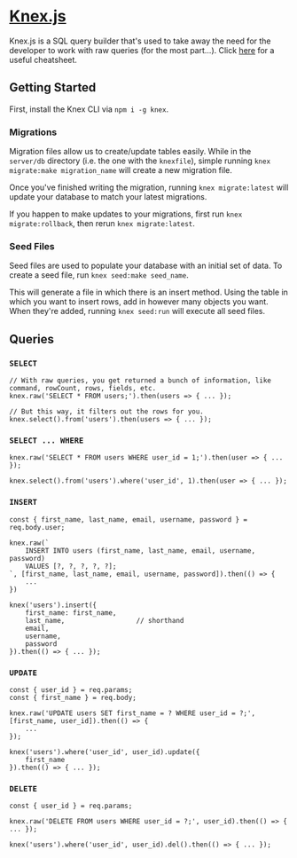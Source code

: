 # [Knex.js](https://knexjs.org/)

Knex.js is a SQL query builder that's used to take away the need for the developer to work with raw queries (for the most part...). Click [here](https://devhints.io/knex) for a useful cheatsheet.

## Getting Started

First, install the Knex CLI via `npm i -g knex`.

### Migrations

Migration files allow us to create/update tables easily. While in the `server/db` directory (i.e. the one with the `knexfile`), simple running `knex migrate:make migration_name` will create a new migration file.

Once you've finished writing the migration, running `knex migrate:latest` will update your database to match your latest migrations.

If you happen to make updates to your migrations, first run `knex migrate:rollback`, then rerun `knex migrate:latest`.

### Seed Files

Seed files are used to populate your database with an initial set of data. To create a seed file, run `knex seed:make seed_name`.

This will generate a file in which there is an insert method. Using the table in which you want to insert rows, add in however many objects you want. When they're added, running `knex seed:run` will execute all seed files.

## Queries

### `SELECT`

```
// With raw queries, you get returned a bunch of information, like command, rowCount, rows, fields, etc.
knex.raw('SELECT * FROM users;').then(users => { ... });

// But this way, it filters out the rows for you.
knex.select().from('users').then(users => { ... });
```

### `SELECT ... WHERE`

```
knex.raw('SELECT * FROM users WHERE user_id = 1;').then(user => { ... });

knex.select().from('users').where('user_id', 1).then(user => { ... });
```

### `INSERT`

```
const { first_name, last_name, email, username, password } = req.body.user;

knex.raw(`
    INSERT INTO users (first_name, last_name, email, username, password)
    VALUES [?, ?, ?, ?, ?];
`, [first_name, last_name, email, username, password]).then(() => {
    ...
})

knex('users').insert({
    first_name: first_name,
    last_name,                  // shorthand
    email,
    username,
    password
}).then(() => { ... });
```

### `UPDATE`

```
const { user_id } = req.params;
const { first_name } = req.body;

knex.raw('UPDATE users SET first_name = ? WHERE user_id = ?;', [first_name, user_id]).then(() => {
    ...
});

knex('users').where('user_id', user_id).update({
    first_name
}).then(() => { ... });
```

### `DELETE`

```
const { user_id } = req.params;

knex.raw('DELETE FROM users WHERE user_id = ?;', user_id).then(() => { ... });

knex('users').where('user_id', user_id).del().then(() => { ... });
```
